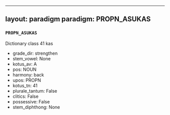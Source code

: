 
---
layout: paradigm
paradigm: PROPN_ASUKAS
---
### ` PROPN_ASUKAS `

Dictionary class 41 kas
* grade_dir: strengthen
* stem_vowel: None
* kotus_av: A
* pos: NOUN
* harmony: back
* upos: PROPN
* kotus_tn: 41
* plurale_tantum: False
* clitics: False
* possessive: False
* stem_diphthong: None
